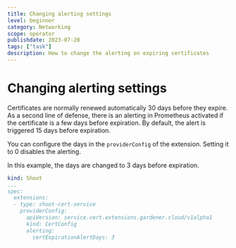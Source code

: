 ```yaml
---
title: Changing alerting settings
level: beginner
category: Networking
scope: operator
publishdate: 2023-07-20
tags: ["task"]
description: How to change the alerting on expiring certificates
---
```


# Changing alerting settings

Certificates are normally renewed automatically 30 days before they expire.
As a second line of defense, there is an alerting in Prometheus activated if the certificate is a few days
before expiration. By default, the alert is triggered 15 days before expiration.

You can configure the days in the `providerConfig` of the extension.
Setting it to 0 disables the alerting.

In this example, the days are changed to 3 days before expiration.

```yaml
kind: Shoot
...
spec:
  extensions:
  - type: shoot-cert-service
    providerConfig:
      apiVersion: service.cert.extensions.gardener.cloud/v1alpha1
      kind: CertConfig
      alerting:
        certExpirationAlertDays: 3
```
